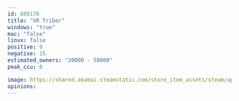 ```yaml
---
id: 680170
title: "VR Triber"
windows: "true"
mac: "false"
linux: false
positive: 9
negative: 15
estimated_owners: "20000 - 50000"
peak_ccu: 0

image: https://shared.akamai.steamstatic.com/store_item_assets/steam/apps/680170/header.jpg?t=1514264264
opinions:
---
```

